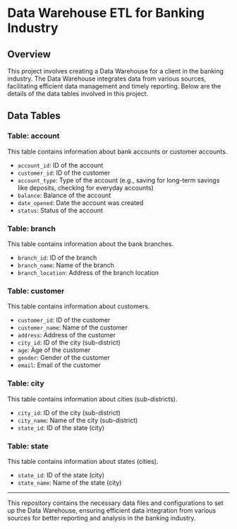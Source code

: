 # Data Warehouse ETL for Banking Industry

## Overview

This project involves creating a Data Warehouse for a client in the banking industry. The Data Warehouse integrates data from various sources, facilitating efficient data management and timely reporting. Below are the details of the data tables involved in this project.

## Data Tables

### Table: account
This table contains information about bank accounts or customer accounts.

- `account_id`: ID of the account
- `customer_id`: ID of the customer
- `account_type`: Type of the account (e.g., saving for long-term savings like deposits, checking for everyday accounts)
- `balance`: Balance of the account
- `date_opened`: Date the account was created
- `status`: Status of the account

### Table: branch
This table contains information about the bank branches.

- `branch_id`: ID of the branch
- `branch_name`: Name of the branch
- `branch_location`: Address of the branch location

### Table: customer
This table contains information about customers.

- `customer_id`: ID of the customer
- `customer_name`: Name of the customer
- `address`: Address of the customer
- `city_id`: ID of the city (sub-district)
- `age`: Age of the customer
- `gender`: Gender of the customer
- `email`: Email of the customer

### Table: city
This table contains information about cities (sub-districts).

- `city_id`: ID of the city (sub-district)
- `city_name`: Name of the city (sub-district)
- `state_id`: ID of the state (city)

### Table: state
This table contains information about states (cities).

- `state_id`: ID of the state (city)
- `state_name`: Name of the state (city)

---

This repository contains the necessary data files and configurations to set up the Data Warehouse, ensuring efficient data integration from various sources for better reporting and analysis in the banking industry.

